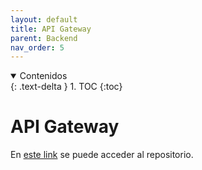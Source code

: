 ```yaml
---
layout: default
title: API Gateway
parent: Backend
nav_order: 5
---
```


<details open markdown="block">
  <summary>
	Contenidos
  </summary>
  {: .text-delta }
1. TOC
{:toc}
</details>

# API Gateway

En [este link](https://github.com/taller2-grupo5-rostov-1c2022/ApiGateway) se puede acceder al repositorio.
